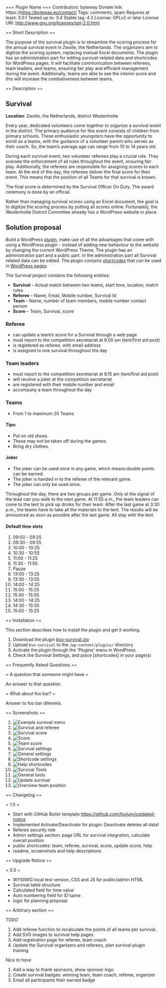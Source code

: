 === Plugin Name ===
Contributors: byteway
Donate link: https://https://byteway.eu/contact/
Tags: comments, spam
Requires at least: 3.0.1
Tested up to: 3.4
Stable tag: 4.3
License: GPLv2 or later
License URI: http://www.gnu.org/licenses/gpl-2.0.html

== Short Description ==

The purpose of the survival plugin is to streamline the scoring process for the annual survival event in Zwolle, the Netherlands. 
The organizers aim to digitize the scoring system, replacing manual Excel documents. 
The plugin has an administration part for editing survival-related data and shortcodes for WordPress pages. 
It will facilitate communication between referees, team leaders, and teams, ensuring fair play and efficient management during the event. 
Additionally, teams are able to see the interim score and this will increase the combativeness between teams.


== Description ==

Survival
--------

**Location**: Zwolle, the Netherlands, district Westenholte

Every year, dedicated volunteers come together to organize a survival event in the district. The primary audience for this event consists of children from primary schools. These enthusiastic youngsters have the opportunity to enroll as a teams, with the guidance of a volunteer parent who serves as their coach. So, the team’s average age can range from 10 to 14 years old.

During each survival event, two volunteer referees play a crucial role. They oversee the enforcement of all rules throughout the event, ensuring fair play. Additionally, the referees are responsible for assigning scores to each team. At the end of the day, the referees deliver the final score for their event. This means that the position of all Teams for that survival is known.

The final score is determined by the Survival Officer On Duty. The award ceremony is done by an official.

Rather than managing survival scores using an Excel document, the goal is to digitize the scoring process by putting all scores online. Fortunately, the Westenholte District Committee already has a WordPress website in place.

Solution proposal
-----------------

Build a WordPress [plugin](https://developer.wordpress.org/plugins/intro/what-is-a-plugin/), make use of all the advantages that come with using a WordPress plugin - instead of adding new behaviour to the website by changing the current WordPress Theme. The plugin has an administration part and a public part. In the administration part all Survival related data can be edited. The plugin contains [shortcodes](https://developer.wordpress.org/plugins/shortcodes/) that can be used in [WordPress pages](https://wordpress.org/documentation/article/create-pages).

The Survival project contains the following entities:

*   **Survival** – Actual match between two teams, start time, location, match rules
*   **Referee** – Name, Email, Mobile number, Survival Id
*   **Team** – Name, number of team members, mobile number contact person
*   **Score** – Team, Survival, score

### Referee

*   can update a team’s score for a Survival through a web page
*   must report to the competition secretariat at 8.00 am (tent/first aid post)
*   is registered as referee, with email address
*   is assigned to one survival throughout the day

### Team leaders

*   must report to the competition secretariat at 8.15 am (tent/first aid post)
*   will receive a joker at the competition secretariat
*   are registered with their mobile number and email
*   accompany a team throughout the day

### Teams

*   From 1 to maximum 20 Teams

#### Tips:

*   Put on old shoes.
*   These may not be taken off during the games.
*   Bring dry clothes.

#### Joker

*   The joker can be used once in any game, which means:double points can be earned.
*   The joker is handed in to the referee of the relevant game.
*   The joker can only be used once.


Throughout the day, there are two groups per game. Only at the signal of the lead can you walk to the next game. At 11:55 a.m., the team leaders can come to the tent to pick up drinks for their team. After the last game at 3:30 p.m., the teams have to take all the materials to the tent. The results will be announced as soon as possible after the last game. All stay with the tent.

#### Default time slots

1. 09:00 - 09:25
1. 09:30 - 09:55
1. 10:00 - 10:25
1. 10:30 - 10:55
1. 11:00 - 11:25
1. 11:30 - 11:55
1. Pauze
1. 13:00 - 13:25
1. 13:30 - 13:55
1. 14:00 - 14:25
1. 15:00 - 15:25
1. 15:30 - 15:55
1. 14:00 - 14:25
1. 14:30 - 15:55
1. 15:00 - 15:25

== Installation ==

This section describes how to install the plugin and get it working.

1. Download the plugin [bso-survival.zip](https://github.com/byteway/bso-survival)
1. Upload `bso-survival` to the `/wp-content/plugins/` directory
1. Activate the plugin through the 'Plugins' menu in WordPress
1. Check the Survival Settings, and place [shortcodes] in your page(s)

== Frequently Asked Questions ==

= A question that someone might have =

An answer to that question.

= What about foo bar? =

Answer to foo bar dilemma.

== Screenshots ==

1. ![Example survival menu](https://github.com/byteway/bso-survival/assets/screenshot-01.png)
1. ![Survival and referee](https://github.com/byteway/bso-survival/assets/screenshot-02.png)
1. ![Survival score](https://github.com/byteway/bso-survival/assets/screenshot-03.png)
1. ![Score](https://github.com/byteway/bso-survival/assets/screenshot-04.png)
1. ![Team score](https://github.com/byteway/bso-survival/assets/screenshot-05.png)
1. ![Survival settings](https://github.com/byteway/bso-survival/assets/screenshot-06.png)
1. ![General settings](https://github.com/byteway/bso-survival/assets/screenshot-07.png)
1. ![Shortcode settings](https://github.com/byteway/bso-survival/assets/screenshot-08.png)
1. ![Help shortcodes](https://github.com/byteway/bso-survival/assets/screenshot-09.png)
1. ![Survival Tools](https://github.com/byteway/bso-survival/assets/screenshot-10.png)
1. ![General tools](https://github.com/byteway/bso-survival/assets/screenshot-11.png)
1. ![Update survival](https://github.com/byteway/bso-survival/assets/screenshot-12.png)
1. ![Overview team position](https://github.com/byteway/bso-survival/assets/screenshot-13.png)


== Changelog ==

= 1.0 =
* Start with GitHub Boiler template https://github.com/fsylum/outdated-notice
* Implemented Activate/Deactivate for plugin: Deactivate deletes all data!
* Referee security role
* Admin settings section: page URL for survival integration, calculate overall position
* public shortcodes: team, referee, survival, score, update score, help
* readme, screenshots and help descriptions

== Upgrade Notice ==

= 0.5 =
* WYSIWIG local test version, CSS and JS for public/admin HTML
* Survival table structure
* Calculated field for time value
* Auto numbering field for ID'same
* logic for planning proposal

== Arbitrary section ==

*TODO*
1. Add referee function to recalculate the points of all teams per survival. 
1. Add SVG images to survival help pages
1. Add registration page for referee, team coach
1. Update the Survival organizers and referees, plan survival plugin training

*Nice to have*
1. Add a way to thank sponsors, show sponsor logo
1. Create survival badges: winning team, team coach, referee, organizer
1. Email all participants their earned badge
